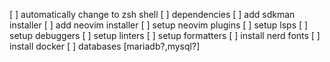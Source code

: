 [ ] automatically change to zsh shell
[ ] dependencies
[ ] add sdkman installer
[ ] add neovim installer
[ ] setup neovim plugins
[ ] setup lsps
[ ] setup debuggers
[ ] setup linters
[ ] setup formatters
[ ] install nerd fonts
[ ] install docker
[ ] databases [mariadb?,mysql?]

